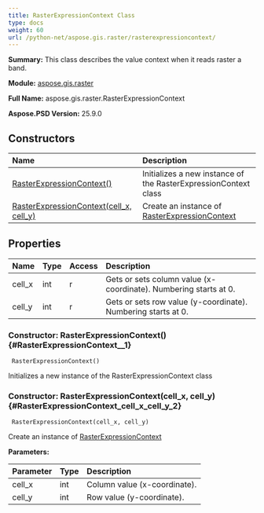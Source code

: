 ```yaml
---
title: RasterExpressionContext Class
type: docs
weight: 60
url: /python-net/aspose.gis.raster/rasterexpressioncontext/
---
```


**Summary:** This class describes the value context when it reads raster a band.

**Module:** [aspose.gis.raster](/psd/python-net/aspose.gis.raster/)

**Full Name:** aspose.gis.raster.RasterExpressionContext

**Aspose.PSD Version:** 25.9.0

## **Constructors**
| **Name** | **Description** |
| :- | :- |
| [RasterExpressionContext()](#RasterExpressionContext__1) | Initializes a new instance of the RasterExpressionContext class |
| [RasterExpressionContext(cell_x, cell_y)](#RasterExpressionContext_cell_x_cell_y_2) | Create an instance of [RasterExpressionContext](/psd/python-net/aspose.gis.raster/rasterexpressioncontext/) |
## **Properties**
| **Name** | **Type** | **Access** | **Description** |
| :- | :- | :- | :- |
| cell_x | int | r | Gets or sets column value (x-coordinate). Numbering starts at 0. |
| cell_y | int | r | Gets or sets row value (y-coordinate). Numbering starts at 0. |


### Constructor: RasterExpressionContext() {#RasterExpressionContext__1}


```
 RasterExpressionContext() 
```

Initializes a new instance of the RasterExpressionContext class

### Constructor: RasterExpressionContext(cell_x, cell_y) {#RasterExpressionContext_cell_x_cell_y_2}


```
 RasterExpressionContext(cell_x, cell_y) 
```

Create an instance of [RasterExpressionContext](/psd/python-net/aspose.gis.raster/rasterexpressioncontext/)

**Parameters:**

| Parameter | Type | Description |
| :- | :- | :- |
| cell_x | int | Column value (x-coordinate). |
| cell_y | int | Row value (y-coordinate). |

